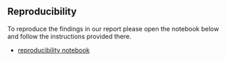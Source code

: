 ## Reproducibility 
To reproduce the findings in our report please open the notebook below and follow the instructions provided there.

- [reproducibility notebook](reproducibility_notebook.ipynb)

